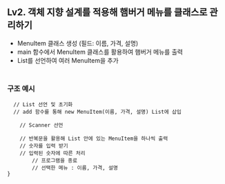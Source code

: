 ## Lv2. 객체 지향 설계를 적용해 햄버거 메뉴를 클래스로 관리하기
- MenuItem 클래스 생성 (필드: 이름, 가격, 설명)
- main 함수에서 MenuItem 클래스를 활용하여 햄버거 메뉴를 출력
- List를 선언하여 여러 MenuItem을 추가

### <br>구조 예시
```public static void main(String[] args) {
  // List 선언 및 초기화
  // add 함수를 통해 new MenuItem(이름, 가격, 설명) List에 삽입

  	// Scanner 선언
  	
  	// 반복문을 활용해 List 안에 있는 MenuItem을 하나씩 출력
  	// 숫자를 입력 받기
  	// 입력된 숫자에 따른 처리
  		// 프로그램을 종료
  		// 선택한 메뉴 : 이름, 가격, 설명
}
```
